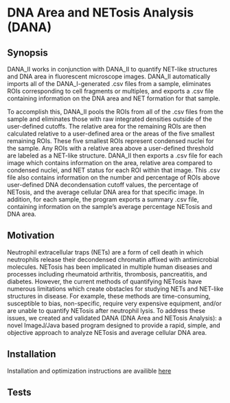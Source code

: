 # DNA Area and NETosis Analysis (DANA)

## Synopsis
DANA_II works in conjunction with DANA_II to quantify NET-like structures and DNA area in fluorescent microscope images. DANA_II automatically imports all of the DANA_I-generated .csv files from a sample, eliminates ROIs corresponding to cell fragments or multiples, and exports a .csv file containing information on the DNA area and NET formation for that sample. 

To accomplish this, DANA_II pools the ROIs from all of the .csv files from the sample and eliminates those with raw integrated densities outside of the user-defined cutoffs. The relative area for the remaining ROIs are then calculated relative to a user-defined area or the areas of the five smallest remaining ROIs. These five smallest ROIs represent condensed nuclei for the sample. Any ROIs with a relative area above a user-defined threshold are labeled as a NET-like structure. DANA_II then exports a .csv file for each image which contains information on the area, relative area compared to condensed nuclei, and NET status for each ROI within that image. This .csv file also contains information on the number and percentage of ROIs above user-defined DNA decondensation cutoff values, the percentage of NETosis, and the average cellular DNA area for that specific image. In addition, for each sample, the program exports a summary .csv file, containing information on the sample’s average percentage NETosis and DNA area.  

## Motivation
Neutrophil extracellular traps (NETs) are a form of cell death in which neutrophils release their decondensed chromatin affixed with antimicrobial molecules. NETosis has been implicated in multiple human diseases and processes including rheumatoid arthritis, thrombosis, pancreatitis, and diabetes. However, the current methods of quantifying NETosis have numerous limitations which create obstacles for studying NETs and NET-like structures in disease. For example, these methods are time-consuming, susceptible to bias, non-specific, require very expensive equipment, and/or are unable to quantify NETosis after neutrophil lysis. To address these issues, we created and validated DANA (DNA Area and NETosis Analysis): a novel ImageJ/Java based program designed to provide a rapid, simple, and objective approach to analyze NETosis and average cellular DNA area.

## Installation
Installation and optimization instructions are availible [here](https://drive.google.com/file/d/0BxasdeBAsMgFZllMelZDT3lPcUk/view?usp=sharing) 

## Tests
